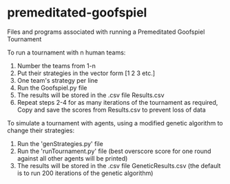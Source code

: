 # premeditated-goofspiel

Files and programs associated with running a Premeditated Goofspiel Tournament

To run a tournament with n human teams:
1) Number the teams from 1-n
2) Put their strategies in the vector form [1 2 3 etc.] 
3) One team's strategy per line
4) Run the Goofspiel.py file
5) The results will be stored in the .csv file Results.csv
6) Repeat steps 2-4 for as many iterations of the tournament as required, 
   Copy and save the scores from Results.csv to prevent loss of data

To simulate a tournament with agents, using a modified genetic algorithm 
to change their strategies:
1) Run the 'genStrategies.py' file
2) Run the 'runTournament.py' file 
(best overscore score for one round against all other agents  will be printed)
3) The results will be stored in the .csv file GeneticResults.csv
(the default is to run 200 iterations of the genetic algorithm)
 




